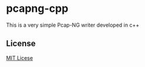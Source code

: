 # pcapng-cpp

This is a very simple Pcap-NG writer developed in c++

## License

[MIT Licese](LICENSE)
